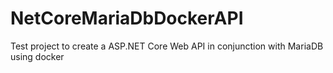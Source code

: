 # NetCoreMariaDbDockerAPI
Test project to create a ASP.NET Core Web API in conjunction with MariaDB using docker
